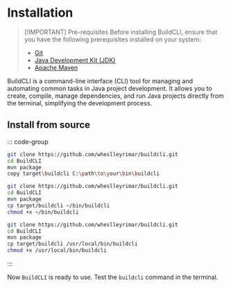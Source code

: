 # Installation

> [!IMPORTANT] Pre-requisites
> Before installing BuildCLI, ensure that you have the following prerequisites installed on your system:
> - [Git](https://git-scm.com/downloads)
> - [Java Development Kit (JDK)](https://www.oracle.com/java/technologies/javase-jdk11-downloads.html)
> - [Apache Maven](https://maven.apache.org/download.cgi)

BuildCLI is a command-line interface (CLI) tool for managing and automating common tasks in Java project development. It
allows you to create, compile, manage dependencies, and run Java projects directly from the terminal, simplifying the
development process.

## Install from source

::: code-group

```bash [Windows]
git clone https://github.com/wheslleyrimar/buildcli.git
cd BuildCLI
mvn package
copy target\buildcli C:\path\to\your\bin\buildcli
```

```bash [Linux]
git clone https://github.com/wheslleyrimar/buildcli.git
cd BuildCLI
mvn package
cp target/buildcli ~/bin/buildcli
chmod +x ~/bin/buildcli
```

```bash [Mac]
git clone https://github.com/wheslleyrimar/buildcli.git
cd BuildCLI
mvn package
cp target/buildcli /usr/local/bin/buildcli
chmod +x /usr/local/bin/buildcli
```

:::

Now `BuildCLI` is ready to use. Test the `buildcli` command in the terminal.